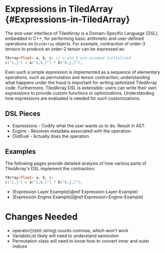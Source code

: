 # Expressions in TiledArray {#Expressions-in-TiledArray}

The end-user interface of TiledArray is a Domain-Specific Language (DSL),
embedded in C++, for performing basic arithmetic and user-defined operations on
`DistArray` objects. For example, contraction of order-3 tensors to produce an
order-2 tensor can be expressed as:

```.cpp
TArray<float> a, b, c; // a and b are assumed initialized
c("i,j") = a("i,k,l") * b("k,j,l");
```

Even such a simple expression is implemented as a sequence of elementary
operations, such as permutation and tensor contraction; understanding what
happens under the hood is important for writing optimized TiledArray code.
Furthermore, TiledArray DSL is extensible: users can write their own expressions
to provide custom functions or optimizations. Understanding how expressions are
evaluated is needed for such customizations.

## DSL Pieces

- Expressions - Codify what the user wants us to do. Result in AST.
- Engine - Resolves metadata associated with the operation.
- DistEval - Actually does the operation.

## Examples

The following pages provide detailed analysis of how various parts of
TiledArray's DSL implement the contraction:

```.cpp
TArray<float> a, b, c;
c("i,j") = a("i,k,l") * b("k,j,l");
```

- [Expression Layer Example](@ref Expression-Layer-Example)
- [Expression Engine Example](@ref Expression-Engine-Example)

# Changes Needed

- operator()(std::string) counts commas, which won't work
- VariableList likely will need to understand semicolon
- Permutation class will need to know how to convert inner and outer indices
